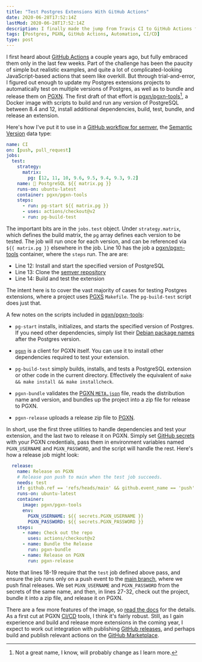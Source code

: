 ```yaml
---
title: "Test Postgres Extensions With GitHub Actions"
date: 2020-06-28T17:52:14Z
lastMod: 2020-06-28T17:52:14Z
description: I finally made the jump from Travis CI to GitHub Actions for my Postgres extensions. Here’s how you can, too.
tags: [Postgres, PGXN, GitHub Actions, Automation, CI/CD]
type: post
---
```


I first heard about [GitHub Actions] a couple years ago, but fully embraced them
only in the last few weeks. Part of the challenge has been the paucity of simple
but realistic examples, and quite a lot of complicated-looking JavaScript-based
actions that seem like overkill. But through trial-and-error, I figured out
enough to update my Postgres extensions projects to automatically test on
multiple versions of Postgres, as well as to bundle and release them on [PGXN].
The first draft of that effort is [pgxn/pgxn-tools]​[^may-rename], a Docker image
with scripts to build and run any version of PostgreSQL between 8.4 and 12,
install additional dependencies, build, test, bundle, and release an extension.

Here's how I've put it to use in a [GitHub workflow for semver], the
[Semantic Version] data type:

```yaml {linenos=true,hl_lines=[7 10 "12-14"]}
name: CI
on: [push, pull_request]
jobs:
  test:
    strategy:
      matrix:
        pg: [12, 11, 10, 9.6, 9.5, 9.4, 9.3, 9.2]
    name: 🐘 PostgreSQL ${{ matrix.pg }}
    runs-on: ubuntu-latest
    container: pgxn/pgxn-tools
    steps:
      - run: pg-start ${{ matrix.pg }}
      - uses: actions/checkout@v2
      - run: pg-build-test
```

The important bits are in the `jobs.test` object. Under `strategy.matrix`, which
defines the build matrix, the `pg` array defines each version to be tested. The
job will run once for each version, and can be referenced via `${{ matrix.pg }}`
elsewhere in the job. Line 10 has the job a [pgxn/pgxn-tools] container, where
the `steps` run. The are are:

*   Line 12: Install and start the specified version of PostgreSQL
*   Line 13: Clone the [semver repository]
*   Line 14: Build and test the extension

The intent here is to cover the vast majority of cases for testing Postgres
extensions, where a project uses [PGXS] `Makefile`. The `pg-build-test` script
does just that.

A few notes on the scripts included in [pgxn/pgxn-tools]:

*   `pg-start` installs, initializes, and starts the specified version of Postgres.
    If you need other dependencies, simply list their [Debian package names]
    after the Postgres version.

*   [`pgxn`] is a client for PGXN itself. You can use it to install other
    dependencies required to test your extension.

*   `pg-build-test` simply builds, installs, and tests a PostgreSQL extension or
    other code in the current directory. Effectively the equivalent of
    `make && make install && make installcheck`.

*   `pgxn-bundle` validates the [PGXN `META.json`] file, reads the distribution
    name and version, and bundles up the project into a zip file for release to
    PGXN.

*   `pgxn-release` uploads a release zip file to [PGXN].

In short, use the first three utilities to handle dependencies and test your
extension, and the last two to release it on PGXN. Simply set [GitHub secrets]
with your PGXN credentials, pass them in environment variables named
`PGXN_USERNAME` and `PGXN_PASSWORD`, and the script will handle the rest. Here's
how a release job might look:

```yaml {linenos=true,linenostart=15}
  release:
    name: Release on PGXN
    # Release pon push to main when the test job succeeds.
    needs: test
    if: github.ref == 'refs/heads/main' && github.event_name == 'push' && needs.test.result == 'success'
    runs-on: ubuntu-latest
    container:
      image: pgxn/pgxn-tools
      env:
        PGXN_USERNAME: ${{ secrets.PGXN_USERNAME }}
        PGXN_PASSWORD: ${{ secrets.PGXN_PASSWORD }}
    steps:
      - name: Check out the repo
        uses: actions/checkout@v2
      - name: Bundle the Release
        run: pgxn-bundle
      - name: Release on PGXN
        run: pgxn-release
```

Note that lines 18-19 require that the `test` job defined above pass, and ensure
the job runs only on a push event to the [main branch], where  we push final
releases. We set `PGXN_USERNAME` and `PGXN_PASSWORD` from the secrets of the
same name, and then, in lines 27-32, check out the project, bundle it into a zip
file, and release it on PGXN.

There are a few more features of the image, so [read the docs][pgxn/pgxn-tools]
for the details. As a first cut at PGXN [CI/CD] tools, I think it's fairly
robust. Still, as I gain experience and build and release more extensions in the
coming year, I expect to work out integration with publishing [GitHub releases],
and perhaps build and publish relevant actions on the [GitHub Marketplace].

  [GitHub Actions]: https://github.com/features/actions
  [PGXN]: https://pgxn.org/ "PGXN: The PostgreSQL Extension Network"
  [pgxn/pgxn-tools]: https://hub.docker.com/repository/docker/pgxn/pgxn-tools
  [GitHub workflow for semver]:
    https://github.com/theory/pg-semver/blob/c56d76dcbe85e0348b44c6c098560a0df7ab25a5/.github/workflows/ci.yml
  [Semantic Version]: https://semver.org
  [semver repository]: https://github.com/theory/pg-semver
  [Debian package names]: https://www.debian.org/distrib/packages#search_packages
    "Search Debian Packages"
  [PGXS]: https://www.postgresql.org/docs/current/extend-pgxs.html
    "PostgreSQL Extension Building Infrastructure"
  [`pgxn`]: https://github.com/pgxn/pgxnclient
  [main branch]: https://www.hanselman.com/blog/EasilyRenameYourGitDefaultBranchFromMasterToMain.aspx
    "Easily rename your Git default branch from master to main"
  [CI/CD]: https://en.wikipedia.org/wiki/CI/CD "Wikipedia: “CI/CD”"
  [GitHub releases]:
    https://help.github.com/en/github/administering-a-repository/managing-releases-in-a-repository
  [GitHub Marketplace]: https://github.com/marketplace
  [GitHub secrets]:
    https://help.github.com/en/actions/configuring-and-managing-workflows/creating-and-storing-encrypted-secrets
  [PGXN `META.json`]: http://manager.pgxn.org/howto "PGXN How To"

  [^may-rename]: Not a great name, I know, will probably change as I learn more.
